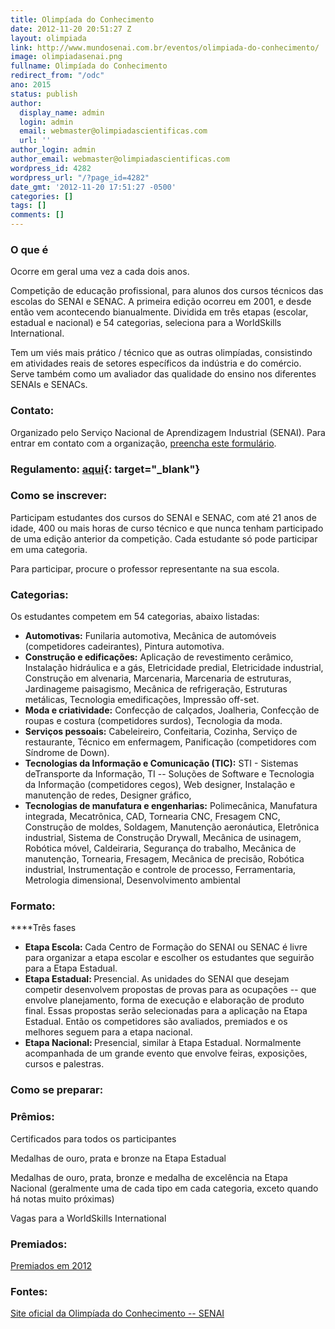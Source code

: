 ```yaml
---
title: Olimpíada do Conhecimento
date: 2012-11-20 20:51:27 Z
layout: olimpiada
link: http://www.mundosenai.com.br/eventos/olimpiada-do-conhecimento/
image: olimpiadasenai.png
fullname: Olimpíada do Conhecimento
redirect_from: "/odc"
ano: 2015
status: publish
author:
  display_name: admin
  login: admin
  email: webmaster@olimpiadascientificas.com
  url: ''
author_login: admin
author_email: webmaster@olimpiadascientificas.com
wordpress_id: 4282
wordpress_url: "/?page_id=4282"
date_gmt: '2012-11-20 17:51:27 -0500'
categories: []
tags: []
comments: []
---
```


### **O que é**
Ocorre em geral uma vez a cada dois anos.
  
Competição de educação profissional, para alunos dos cursos técnicos das escolas do SENAI e SENAC. A primeira edição ocorreu em 2001, e desde então vem acontecendo bianualmente. Dividida em três etapas (escolar, estadual e nacional) e 54 categorias, seleciona para a WorldSkills International.

Tem um viés mais prático / técnico que as outras olimpíadas, consistindo em atividades reais de setores específicos da indústria e do comércio. Serve também como um avaliador das qualidade do ensino nos diferentes SENAIs
e SENACs.

### **Contato:**

  
Organizado pelo Serviço Nacional de Aprendizagem Industrial (SENAI). Para entrar em contato com a organização, [preencha este formulário][2].

###  <strong>Regulamento: </strong>[aqui][3]{: target="_blank"}

  
 

### **Como se inscrever:**

  
Participam estudantes dos cursos do SENAI e SENAC, com até 21 anos de idade, 400 ou mais horas de curso técnico e que nunca tenham participado de uma edição anterior da competição. Cada estudante só pode participar em uma categoria.

Para participar, procure o professor representante na sua escola.

### Categorias:

  
Os estudantes competem em 54 categorias, abaixo listadas:

* **Automotivas:** Funilaria automotiva, Mecânica de automóveis (competidores cadeirantes), Pintura automotiva.
* **Construção e edificações:** Aplicação de revestimento cerâmico, Instalação hidráulica e a gás, Eletricidade predial, Eletricidade industrial, Construção em alvenaria, Marcenaria, Marcenaria de estruturas, Jardinageme
  paisagismo, Mecânica de refrigeração, Estruturas metálicas, Tecnologia emedificações, Impressão off-set.
* **Moda e criatividade:** Confecção de calçados, Joalheria, Confecção de roupas e costura (competidores surdos), Tecnologia da moda.
* **Serviços pessoais:** Cabeleireiro, Confeitaria, Cozinha, Serviço de restaurante, Técnico em enfermagem, Panificação (competidores com Síndrome de Down).
* **Tecnologias da Informação e Comunicação (TIC):** STI - Sistemas deTransporte da Informação, TI -- Soluções de Software e Tecnologia da Informação (competidores cegos), Web designer, Instalação e manutenção de redes,
  Designer gráfico,
* **Tecnologias de manufatura e engenharias:** Polimecânica, Manufatura integrada, Mecatrônica, CAD, Tornearia CNC, Fresagem CNC, Construção de moldes, Soldagem, Manutenção aeronáutica, Eletrônica industrial, Sistema de
  Construção Drywall, Mecânica de usinagem, Robótica móvel, Caldeiraria, Segurança do trabalho, Mecânica de manutenção, Tornearia, Fresagem, Mecânica de precisão, Robótica industrial, Instrumentação e controle de
  processo, Ferramentaria, Metrologia dimensional, Desenvolvimento ambiental
  



### **Formato:**

  
****Três fases

* <strong>Etapa Escola: </strong>Cada Centro de Formação do SENAI ou SENAC é livre para organizar a etapa escolar e escolher os estudantes que seguirão para a Etapa Estadual.
* <strong>Etapa Estadual: </strong>Presencial.<strong> </strong>As unidades do SENAI que desejam competir desenvolvem propostas de provas para as ocupações -- que envolve planejamento, forma de execução e elaboração de
  produto final. Essas propostas serão selecionadas para a aplicação na Etapa Estadual. Então os competidores são avaliados, premiados e os melhores seguem para a etapa nacional.
* <strong>Etapa Nacional: </strong>Presencial, similar à Etapa Estadual. Normalmente acompanhada de um grande evento que envolve feiras, exposições, cursos e palestras. <strong><br /> </strong>
  



### Como se preparar:



### <strong>Prêmios: </strong>

  
Certificados para todos os participantes

Medalhas de ouro, prata e bronze na Etapa Estadual

Medalhas de ouro, prata, bronze e medalha de excelência na Etapa Nacional (geralmente uma de cada tipo em cada categoria, exceto quando há notas muito próximas)

Vagas para a WorldSkills International

### Premiados:

  
[Premiados em 2012][4]

###  **Fontes:**

  
[Site oficial da Olimpíada do Conhecimento -- SENAI][1]



<strong> </strong>



[1]: http://www.portaldaindustria.com.br/senai/canal/olimpiada-home/
[2]: http://www.portaldaindustria.com.br/senai/canal/olimpiada_contato/
[3]: http://arquivos.portaldaindustria.com.br/app/conteudo_18/2012/11/12/2418/20121112172355104380u.pdf "regulamento"
[4]: http://arquivos.portaldaindustria.com.br/app/conteudo_18/2012/11/19/2549/20121121164313349066a.pdf
